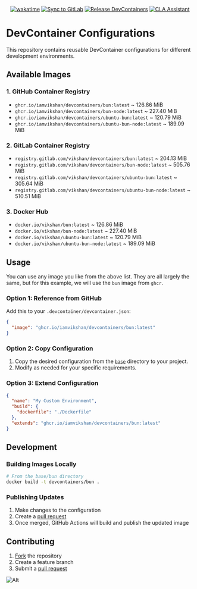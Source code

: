 <div align="center">

[![wakatime](https://wakatime.com/badge/github/iamvikshan/devcontainers.svg)](https://wakatime.com/badge/github/iamvikshan/devcontainers)
[![Sync to GitLab](https://github.com/iamvikshan/devcontainers/actions/workflows/sync.yml/badge.svg)](https://github.com/iamvikshan/devcontainers/actions/workflows/sync.yml)
[![Release DevContainers](https://github.com/iamvikshan/devcontainers/actions/workflows/releases.yml/badge.svg)](https://github.com/iamvikshan/devcontainers/actions/workflows/releases.yml)
[![CLA Assistant](https://github.com/iamvikshan/devcontainers/actions/workflows/cla.yml/badge.svg)](https://github.com/iamvikshan/devcontainers/actions/workflows/cla.yml)

</div>

# DevContainer Configurations

This repository contains reusable DevContainer configurations for different development
environments.

## Available Images

### 1. GitHub Container Registry

- `ghcr.io/iamvikshan/devcontainers/bun:latest` ~ 126.86 MiB
- `ghcr.io/iamvikshan/devcontainers/bun-node:latest` ~ 227.40 MiB
- `ghcr.io/iamvikshan/devcontainers/ubuntu-bun:latest` ~ 120.79 MiB
- `ghcr.io/iamvikshan/devcontainers/ubuntu-bun-node:latest` ~ 189.09 MiB

### 2. GitLab Container Registry

- `registry.gitlab.com/vikshan/devcontainers/bun:latest` ~ 204.13 MiB
- `registry.gitlab.com/vikshan/devcontainers/bun-node:latest` ~ 505.76 MiB
- `registry.gitlab.com/vikshan/devcontainers/ubuntu-bun:latest` ~ 305.64 MiB
- `registry.gitlab.com/vikshan/devcontainers/ubuntu-bun-node:latest` ~ 510.51 MiB

### 3. Docker Hub

- `docker.io/vikshan/bun:latest` ~ 126.86 MiB
- `docker.io/vikshan/bun-node:latest` ~ 227.40 MiB
- `docker.io/vikshan/ubuntu-bun:latest` ~ 120.79 MiB
- `docker.io/vikshan/ubuntu-bun-node:latest` ~ 189.09 MiB

## Usage

You can use any image you like from the above list. They are all largely the same, but for this
example, we will use the `bun` image from `ghcr`.

### Option 1: Reference from GitHub

Add this to your `.devcontainer/devcontainer.json`:

```json
{
  "image": "ghcr.io/iamvikshan/devcontainers/bun:latest"
}
```

### Option 2: Copy Configuration

1. Copy the desired configuration from the [`base`](./base/) directory to your project.
2. Modify as needed for your specific requirements.

### Option 3: Extend Configuration

```json
{
  "name": "My Custom Environment",
  "build": {
    "dockerfile": "./Dockerfile"
  },
  "extends": "ghcr.io/iamvikshan/devcontainers/bun:latest"
}
```

## Development

### Building Images Locally

```bash
# From the base/bun directory
docker build -t devcontainers/bun .
```

### Publishing Updates

1. Make changes to the configuration
2. Create a [pull request](https://gitlab.com/vikshan/devcontainers/-/merge_requests/new)
3. Once merged, GitHub Actions will build and publish the updated image

## Contributing

1. [Fork](https://gitlab.com/vikshan/devcontainers/-/forks/new) the repository
2. Create a feature branch
3. Submit a [pull request](https://gitlab.com/vikshan/devcontainers/-/merge_requests/new)

![Alt](https://repobeats.axiom.co/api/embed/4c4567be5d5226fd9349cc999f54ee8500605621.svg 'Repobeats analytics image')
